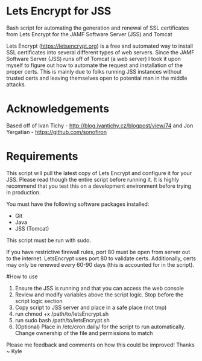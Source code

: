 # Lets Encrypt for JSS
Bash script for automating the generation and renewal of SSL certificates from Lets Encrypt for the JAMF Software Server (JSS) and Tomcat

Lets Encrypt (https://letsencrypt.org) is a free and automated way to install SSL certificates into several different types of web servers. Since the JAMF Software Server (JSS) runs off of Tomcat (a web server) I took it upon myself to figure out how to automate the request and installation of the proper certs. This is mainly due to folks running JSS instances without trusted certs and leaving themselves open to potential man in the middle attacks.

# Acknowledgements
Based off of Ivan Tichy - http://blog.ivantichy.cz/blogpost/view/74 and Jon Yergatian - https://github.com/sonofiron

# Requirements
This script will pull the latest copy of Lets Encrypt and configure it for your JSS. Please read though the entire script before running it. It is highly recommend that you test this on a development environment before trying in production.

You must have the following software packages installed:
* Git
* Java
* JSS (Tomcat)

This script must be run with sudo.

If you have restrictive firewall rules, port 80 must be open from server out to the internet. LetsEncrypt uses port 80 to validate certs. Additionally, certs may only be renewed every 60-90 days (this is accounted for in the script).

#How to use

1. Ensure the JSS is running and that you can access the web console
2. Review and modify variables above the script logic. Stop before the script logic section
3. Copy script to JSS server and place in a safe place (not tmp)
4. run chmod +x /path/to/letsEncrypt.sh
5. run sudo bash /path/to/letsEncrypt.sh
6. (Optional) Place in /etc/cron.daily/ for the script to run automatically. Change ownership of the file and permissions to match

Please me feedback and comments on how this could be improved!
Thanks ~ Kyle
